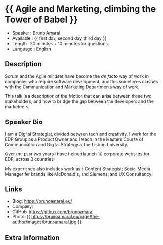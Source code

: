 {{ Agile and  Marketing, climbing the Tower of Babel }}
=================================================

* Speaker   : Bruno Amaral
* Available : {{ first day, second day, third day }}
* Length    : 20 minutes + 10 minutes for questions
* Language  : English

Description
-----------

Scrum and the Agile mindset have become the _de facto_ way of work in companies who require software development, and this sometimes clashes with the Communication and Marketing Departments way of work.

This talk is a description of the friction that can arise between these two stakeholders, and how to bridge the gap between the developers and the marketeers. 

Speaker Bio
-----------

I am a Digital Strategist, divided between tech and creativity. I work for the EDP Group as a Product Owner and I teach in the Masters Course of Communication and Digital Strategy at the Lisbon University.

Over the past two years I have helped launch 10 corporate websites for EDP, across 3 countries. 

My experience also includes work as a Content Strategist; Social Media Manager for brands like McDonald's, and Siemens; and UX Consultancy.


Links
-----

* Blog: https://brunoamaral.eu/
* Company: 
* GitHub: https://github.com/brunoamaral
* Photo: {{ https://brunoamaral.eu/page/the-author/images/brunoamaral.jpg }}

Extra Information
-----------------



